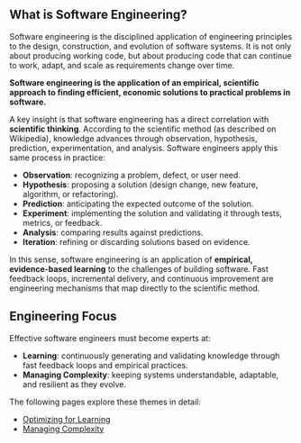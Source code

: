 ## What is Software Engineering?

Software engineering is the disciplined application of engineering principles to the design, construction, and evolution of software systems. It is not only about producing working code, but about producing code that can continue to work, adapt, and scale as requirements change over time.

**Software engineering is the application of an empirical, scientific approach to finding efficient, economic solutions to practical problems in software.**

A key insight is that software engineering has a direct correlation with **scientific thinking**. According to the scientific method (as described on Wikipedia), knowledge advances through observation, hypothesis, prediction, experimentation, and analysis. Software engineers apply this same process in practice:

- **Observation**: recognizing a problem, defect, or user need.  
- **Hypothesis**: proposing a solution (design change, new feature, algorithm, or refactoring).  
- **Prediction**: anticipating the expected outcome of the solution.  
- **Experiment**: implementing the solution and validating it through tests, metrics, or feedback.  
- **Analysis**: comparing results against predictions.  
- **Iteration**: refining or discarding solutions based on evidence.  

In this sense, software engineering is an application of **empirical, evidence-based learning** to the challenges of building software. Fast feedback loops, incremental delivery, and continuous improvement are engineering mechanisms that map directly to the scientific method.

## Engineering Focus

Effective software engineers must become experts at:

- **Learning**: continuously generating and validating knowledge through fast feedback loops and empirical practices.  
- **Managing Complexity**: keeping systems understandable, adaptable, and resilient as they evolve.  

The following pages explore these themes in detail:

- [Optimizing for Learning](./OptimizeLearning/README.md)  
- [Managing Complexity](./ManagingComplexity/README.md)  
